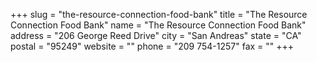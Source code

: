 +++
slug = "the-resource-connection-food-bank"
title = "The Resource Connection Food Bank"
name = "The Resource Connection Food Bank"
address = "206 George Reed Drive"
city = "San Andreas"
state = "CA"
postal = "95249"
website = ""
phone = "209 754-1257"
fax = ""
+++
